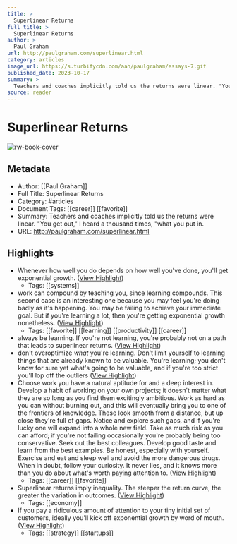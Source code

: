 ```yaml
---
title: >
  Superlinear Returns
full_title: >
  Superlinear Returns
author: >
  Paul Graham
url: http://paulgraham.com/superlinear.html
category: articles
image_url: https://s.turbifycdn.com/aah/paulgraham/essays-7.gif
published_date: 2023-10-17
summary: >
  Teachers and coaches implicitly told us the returns were linear. "You get out," I heard a thousand times, "what you put in.
source: reader
---
```

# Superlinear Returns

![rw-book-cover](https://s.turbifycdn.com/aah/paulgraham/essays-7.gif)

## Metadata
- Author: [[Paul Graham]]
- Full Title: Superlinear Returns
- Category: #articles
- Document Tags: [[career]] [[favorite]] 
- Summary: Teachers and coaches implicitly told us the returns were linear. "You get out," I heard a thousand times, "what you put in.
- URL: http://paulgraham.com/superlinear.html

## Highlights
- Whenever how well you do depends on how well you've done, you'll get exponential growth. ([View Highlight](https://read.readwise.io/read/01he02mrwfyqvdq9qkdkjrzsrc))
    - Tags: [[systems]] 
- work can compound by teaching you, since learning compounds. This second case is an interesting one because you may feel you're doing badly as it's happening. You may be failing to achieve your immediate goal. But if you're learning a lot, then you're getting exponential growth nonetheless. ([View Highlight](https://read.readwise.io/read/01he02r1z0jm3gcgea9ryp4nsh))
    - Tags: [[favorite]] [[learning]] [[productivity]] [[career]] 
- always be learning. If you're not learning, you're probably not on a path that leads to superlinear returns. ([View Highlight](https://read.readwise.io/read/01he02rrc8cam5axhgjy3j2byt))
- don't overoptimize *what* you're learning. Don't limit yourself to learning things that are already known to be valuable. You're learning; you don't know for sure yet what's going to be valuable, and if you're too strict you'll lop off the outliers ([View Highlight](https://read.readwise.io/read/01he02rzb6vj2g9xfzy5c1zr52))
- Choose work you have a natural aptitude for and a deep interest in. Develop a habit of working on your own projects; it doesn't matter what they are so long as you find them excitingly ambitious. Work as hard as you can without burning out, and this will eventually bring you to one of the frontiers of knowledge. These look smooth from a distance, but up close they're full of gaps. Notice and explore such gaps, and if you're lucky one will expand into a whole new field. Take as much risk as you can afford; if you're not failing occasionally you're probably being too conservative. Seek out the best colleagues. Develop good taste and learn from the best examples. Be honest, especially with yourself. Exercise and eat and sleep well and avoid the more dangerous drugs. When in doubt, follow your curiosity. It never lies, and it knows more than you do about what's worth paying attention to. ([View Highlight](https://read.readwise.io/read/01he02y6m5t014syjs1z0nn1jw))
    - Tags: [[career]] [[favorite]] 
- Superlinear returns imply inequality. The steeper the return curve, the greater the variation in outcomes. ([View Highlight](https://read.readwise.io/read/01he02z2t1fkm82y146jqjp8q3))
    - Tags: [[economy]] 
- If you pay a ridiculous amount of attention to your tiny initial set of customers, ideally you'll kick off exponential growth by word of mouth. ([View Highlight](https://read.readwise.io/read/01he030wzx6tbbtztnaxv419ax))
    - Tags: [[strategy]] [[startups]] 


